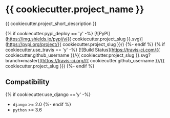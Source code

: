 # {{ cookiecutter.project_name }}
{{ cookiecutter.project_short_description }}

{% if cookiecutter.pypi_deploy == 'y' -%}
[![PyPI](https://img.shields.io/pypi/v/{{ cookiecutter.project_slug }}.svg)](https://pypi.org/project/{{ cookiecutter.project_slug }}/)
{%- endif %}
{% if cookiecutter.use_travis == 'y' -%}
[![Build Status](https://travis-ci.com/{{ cookiecutter.github_username }}/{{ cookiecutter.project_slug }}.svg?branch=master)](https://travis-ci.org/{{ cookiecutter.github_username }}/{{ cookiecutter.project_slug }})
{%- endif %}

## Compatibility
{% if cookiecutter.use_django =='y' -%}
* `django` >= 2.0
{%- endif %}
* `python` >= 3.6
